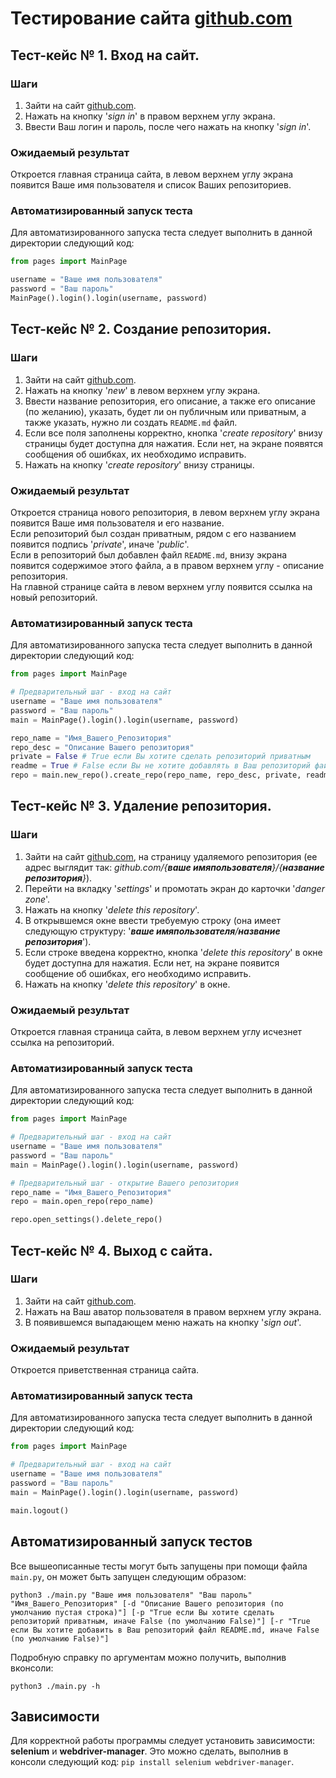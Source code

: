 # Тестирование сайта [github.com](https://github.com)

## Тест-кейс № 1. Вход на сайт.
### Шаги
1. Зайти на сайт [github.com](https://github.com).
2. Нажать на кнопку '_sign in_' в правом верхнем углу экрана.
3. Ввести Ваш логин и пароль, после чего нажать на кнопку '_sign in_'.
### Ожидаемый результат
Откроется главная страница сайта, в левом верхнем углу экрана появится Ваше имя пользователя и список Ваших репозиториев.
### Автоматизированный запуск теста
Для автоматизированного запуска теста следует выполнить в данной директории следующий код:
```python
from pages import MainPage

username = "Ваше имя пользователя"
password = "Ваш пароль"
MainPage().login().login(username, password)
```

## Тест-кейс № 2. Создание репозитория.
### Шаги
1. Зайти на сайт [github.com](https://github.com).
2. Нажать на кнопку '_new_' в левом верхнем углу экрана.
3. Ввести название репозитория, его описание, а также его описание (по желанию), указать, будет ли он публичным или приватным, а также указать, нужно ли создать `README.md` файл.
4. Если все поля заполнены корректно, кнопка '_create repository_' внизу страницы будет доступна для нажатия. Если нет, на экране появятся сообщения об ошибках, их необходимо исправить.
5. Нажать на кнопку '_create repository_' внизу страницы.
### Ожидаемый результат
Откроется страница нового репозитория, в левом верхнем углу экрана появится Ваше имя пользователя и его название.  
Если репозиторий был создан приватным, рядом с его названием появится подпись '_private_', иначе '_public_'.  
Если в репозиторий был добавлен файл `README.md`, внизу экрана появится содержимое этого файла, а в правом верхнем углу - описание репозитория.    
На главной странице сайта в левом верхнем углу появится ссылка на новый репозиторий.
### Автоматизированный запуск теста
Для автоматизированного запуска теста следует выполнить в данной директории следующий код:
```python
from pages import MainPage

# Предварительный шаг - вход на сайт
username = "Ваше имя пользователя"
password = "Ваш пароль"
main = MainPage().login().login(username, password)

repo_name = "Имя_Вашего_Репозитория"
repo_desc = "Описание Вашего репозитория"
private = False # True если Вы хотите сделать репозиторий приватным
readme = True # False если Вы не хотите добавлять в Ваш репозиторий файл README.md
repo = main.new_repo().create_repo(repo_name, repo_desc, private, readme)
```

## Тест-кейс № 3. Удаление репозитория.
### Шаги
1. Зайти на сайт [github.com](https://github.com), на страницу удаляемого репозитория (ее адрес выглядит так: _github.com/{**ваше  имяпользователя**}/{**название репозитория**}_).
2. Перейти на вкладку '_settings_' и промотать экран до карточки '_danger zone_'.
3. Нажать на кнопку '_delete this repository_'.
4. В открывшемся окне ввести требуемую строку (она имеет следующую структуру: '_**ваше  имяпользователя**/**название репозитория**_').
5. Если строке введена корректно, кнопка '_delete this repository_' в окне будет доступна для нажатия. Если нет, на экране появится сообщение об ошибках, его необходимо исправить.
6. Нажать на кнопку '_delete this repository_' в окне.
### Ожидаемый результат
Откроется главная страница сайта, в левом верхнем углу исчезнет ссылка на репозиторий.
### Автоматизированный запуск теста
Для автоматизированного запуска теста следует выполнить в данной директории следующий код:
```python
from pages import MainPage

# Предварительный шаг - вход на сайт
username = "Ваше имя пользователя"
password = "Ваш пароль"
main = MainPage().login().login(username, password)

# Предварительный шаг - открытие Вашего репозитория
repo_name = "Имя_Вашего_Репозитория"
repo = main.open_repo(repo_name)

repo.open_settings().delete_repo()
```

## Тест-кейс № 4. Выход с сайта.
### Шаги
1. Зайти на сайт [github.com](https://github.com).
2. Нажать на Ваш аватор пользователя в правом верхнем углу экрана.
3. В появившемся выпадающем меню нажать на кнопку '_sign out_'.
### Ожидаемый результат
Откроется приветственная страница сайта.
### Автоматизированный запуск теста
Для автоматизированного запуска теста следует выполнить в данной директории следующий код:
```python
from pages import MainPage

# Предварительный шаг - вход на сайт
username = "Ваше имя пользователя"
password = "Ваш пароль"
main = MainPage().login().login(username, password)

main.logout()
```

## Автоматизированный запуск тестов
Все вышеописанные тесты могут быть запущены при помощи файла `main.py`, он может быть запущен следующим образом:
```shell
python3 ./main.py "Ваше имя пользователя" "Ваш пароль" "Имя_Вашего_Репозитория" [-d "Описание Вашего репозитория (по умолчанию пустая строка)"] [-p "True если Вы хотите сделать репозиторий приватным, иначе False (по умолчанию False)"] [-r "True если Вы хотите добавить в Ваш репозиторий файл README.md, иначе False (по умолчанию False)"]
```
Подробную справку по аргументам можно получить, выполнив вконсоли:
```shell
python3 ./main.py -h
```

## Зависимости
Для корректной работы программы следует установить зависимости: **selenium** и **webdriver-manager**.
Это можно сделать, выполнив в консоли следующий код: `pip install selenium webdriver-manager`.
